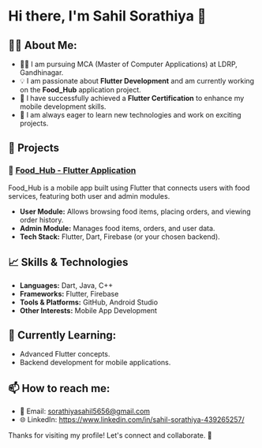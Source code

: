 # Hi there, I'm Sahil Sorathiya 👋

## 👨‍💻 About Me:
- 🧑‍🎓 I am pursuing MCA (Master of Computer Applications) at LDRP, Gandhinagar.
- 💡 I am passionate about **Flutter Development** and am currently working on the **Food_Hub** application project.
- 📜 I have successfully achieved a **Flutter Certification** to enhance my mobile development skills.
- 🚀 I am always eager to learn new technologies and work on exciting projects.

## 📱 Projects
### 🌟 [Food_Hub - Flutter Application](https://github.com/Sahil231102/FoodHub_User)
Food_Hub is a mobile app built using Flutter that connects users with food services, featuring both user and admin modules.

- **User Module:** Allows browsing food items, placing orders, and viewing order history.
- **Admin Module:** Manages food items, orders, and user data.
- **Tech Stack:** Flutter, Dart, Firebase (or your chosen backend).

## 📈 Skills & Technologies
- **Languages:** Dart, Java, C++
- **Frameworks:** Flutter, Firebase
- **Tools & Platforms:** GitHub, Android Studio
- **Other Interests:** Mobile App Development

## 🌱 Currently Learning:
- Advanced Flutter concepts.
- Backend development for mobile applications.

## 📫 How to reach me:
- 📧 Email: sorathiyasahil5656@gmail.com
- 🌐 LinkedIn: https://www.linkedin.com/in/sahil-sorathiya-439265257/

Thanks for visiting my profile! Let's connect and collaborate. 🚀
